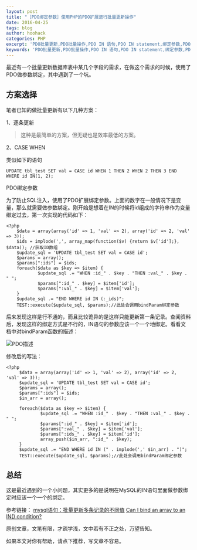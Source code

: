 ```yaml
---
layout: post
title: "［PDO绑定参数］使用PHP的PDO扩展进行批量更新操作"
date: 2016-04-25
tags: blog
author: hoohack
categories: PHP
excerpt: 'PDO批量更新,PDO批量操作,PDO IN 语句,PDO IN statement,绑定参数,PDO绑定参数,PHP bindParam,bindParam'
keywords: 'PDO批量更新,PDO批量操作,PDO IN 语句,PDO IN statement,绑定参数,PDO绑定参数,PHP bindParam,bindParam'
---
```


最近有一个批量更新数据库表中某几个字段的需求，在做这个需求的时候，使用了PDO做参数绑定，其中遇到了一个坑。

## 方案选择
笔者已知的做批量更新有以下几种方案：

1、逐条更新
> 这种是最简单的方案，但无疑也是效率最低的方案。

2、CASE WHEN

类似如下的语句

    UPDATE tbl_test SET val = CASE id WHEN 1 THEN 2 WHEN 2 THEN 3 END WHERE id IN(1, 2);
PDO绑定参数

为了防止SQL注入，使用了PDO扩展绑定参数。上面的数字在一般情况下是变量，那么就需要做参数绑定。刚开始是想着在IN的时候将id组成的字符串作为变量绑定过去，第一次实现的代码如下：



    <?php
        $data = array(array('id' => 1, 'val' => 2), array('id' => 2, 'val' => 3));
        $ids = implode(',', array_map(function($v) {return $v['id'];}, $data)); //获取ID数组
        $update_sql = 'UPDATE tbl_test SET val = CASE id';
        $params = array();
        $params[":ids"] = $ids;
        foreach($data as $key => $item) {
                $update_sql .= "WHEN :id_" . $key . "THEN :val_" . $key . " ";
                $params[":id_" . $key] = $item['id'];
                $params[":val_" . $key] = $item['val'];
        }
        $update_sql .= "END WHERE id IN (:_ids)";
        TEST::execute($update_sql, $params);//此处会调用bindParam绑定参数

后来发现这样是行不通的，而且比较诡异的是这样只能更新第一条记录。查阅资料后，发现这样的绑定方式是不行的，IN语句的参数应该一个一个地绑定。看看文档中对bindParam函数的描述：

![PDO描述](http://7u2eqw.com1.z0.glb.clouddn.com/PDO%E6%8F%8F%E8%BF%B0)

修改后的写法：

    <?php
         $data = array(array('id' => 1, 'val' => 2), array('id' => 2, 'val' => 3));
         $update_sql = 'UPDATE tbl_test SET val = CASE id';
         $params = array();
         $params[":ids"] = $ids;
         $in_arr = array();

         foreach($data as $key => $item) {
                 $update_sql .= "WHEN :id_" . $key . "THEN :val_" . $key . " ";
                 $params[":id_" . $key] = $item['id'];
                 $params[":val_" . $key] = $item['val'];
                 $params[":ids_" . $key] = $item['id'];
                 array_push($in_arr, ":id_" . $key);
         }
         $update_sql .= "END WHERE id IN (" . implode(',' $in_arr) . ")";
         TEST::execute($update_sql, $params);//此处会调用bindParam绑定参数
         
## 总结
这是最近遇到的一个小问题，其实更多的是说明在MySQL的IN语句里面做参数绑定时应该一个一个的绑定。

参考链接：
[mysql语句：批量更新多条记录的不同值](http://www.ghugo.com/update-multiple-rows-with-different-values-and-a-single-sql-query/)
[Can I bind an array to an IN() condition?](http://stackoverflow.com/questions/920353/can-i-bind-an-array-to-an-in-conditionhttp://stackoverflow.com/questions/920353/can-i-bind-an-array-to-an-in-condition)

原创文章，文笔有限，才疏学浅，文中若有不正之处，万望告知。

如果本文对你有帮助，请点下推荐，写文章不容易。
